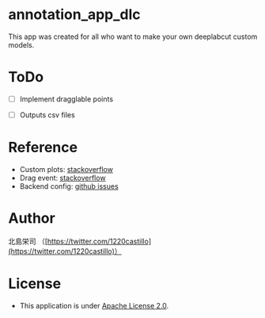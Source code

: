 # annotation_app_dlc
This app was created for all who want to make your own deeplabcut custom models.


# ToDo
- [ ] Implement dragglable points
- [ ] Outputs csv files


# Reference
- Custom plots: [stackoverflow](https://stackoverflow.com/questions/22052532/matplotlib-python-clickable-points)
- Drag event: [stackoverflow](https://stackoverflow.com/questions/55758473/how-to-fix-problem-with-uncaught-error-unknown-type-dragstart/55758597)
- Backend config: [github issues](https://github.com/matplotlib/matplotlib/issues/14304/)


# Author
北島栄司 （[https://twitter.com/1220castillo](https://twitter.com/1220castillo)）


# License
- This application is under [Apache License 2.0](https://github.com/ai-coach-eiji/annotation_app_dlc/blob/main/LICENSE).
